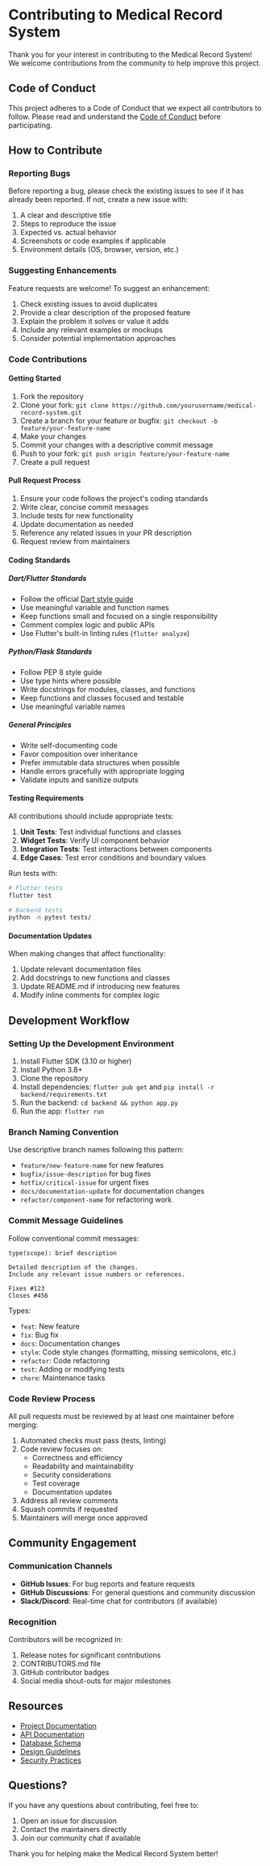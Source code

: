 # Contributing to Medical Record System

Thank you for your interest in contributing to the Medical Record System! We welcome contributions from the community to help improve this project.

## Code of Conduct

This project adheres to a Code of Conduct that we expect all contributors to follow. Please read and understand the [Code of Conduct](CODE_OF_CONDUCT.md) before participating.

## How to Contribute

### Reporting Bugs

Before reporting a bug, please check the existing issues to see if it has already been reported. If not, create a new issue with:

1. A clear and descriptive title
2. Steps to reproduce the issue
3. Expected vs. actual behavior
4. Screenshots or code examples if applicable
5. Environment details (OS, browser, version, etc.)

### Suggesting Enhancements

Feature requests are welcome! To suggest an enhancement:

1. Check existing issues to avoid duplicates
2. Provide a clear description of the proposed feature
3. Explain the problem it solves or value it adds
4. Include any relevant examples or mockups
5. Consider potential implementation approaches

### Code Contributions

#### Getting Started

1. Fork the repository
2. Clone your fork: `git clone https://github.com/yourusername/medical-record-system.git`
3. Create a branch for your feature or bugfix: `git checkout -b feature/your-feature-name`
4. Make your changes
5. Commit your changes with a descriptive commit message
6. Push to your fork: `git push origin feature/your-feature-name`
7. Create a pull request

#### Pull Request Process

1. Ensure your code follows the project's coding standards
2. Write clear, concise commit messages
3. Include tests for new functionality
4. Update documentation as needed
5. Reference any related issues in your PR description
6. Request review from maintainers

#### Coding Standards

##### Dart/Flutter Standards
- Follow the official [Dart style guide](https://dart.dev/guides/language/effective-dart)
- Use meaningful variable and function names
- Keep functions small and focused on a single responsibility
- Comment complex logic and public APIs
- Use Flutter's built-in linting rules (`flutter analyze`)

##### Python/Flask Standards
- Follow PEP 8 style guide
- Use type hints where possible
- Write docstrings for modules, classes, and functions
- Keep functions and classes focused and testable
- Use meaningful variable names

##### General Principles
- Write self-documenting code
- Favor composition over inheritance
- Prefer immutable data structures when possible
- Handle errors gracefully with appropriate logging
- Validate inputs and sanitize outputs

#### Testing Requirements

All contributions should include appropriate tests:

1. **Unit Tests**: Test individual functions and classes
2. **Widget Tests**: Verify UI component behavior
3. **Integration Tests**: Test interactions between components
4. **Edge Cases**: Test error conditions and boundary values

Run tests with:
```bash
# Flutter tests
flutter test

# Backend tests
python -m pytest tests/
```

#### Documentation Updates

When making changes that affect functionality:

1. Update relevant documentation files
2. Add docstrings to new functions and classes
3. Update README.md if introducing new features
4. Modify inline comments for complex logic

## Development Workflow

### Setting Up the Development Environment

1. Install Flutter SDK (3.10 or higher)
2. Install Python 3.8+
3. Clone the repository
4. Install dependencies: `flutter pub get` and `pip install -r backend/requirements.txt`
5. Run the backend: `cd backend && python app.py`
6. Run the app: `flutter run`

### Branch Naming Convention

Use descriptive branch names following this pattern:
- `feature/new-feature-name` for new features
- `bugfix/issue-description` for bug fixes
- `hotfix/critical-issue` for urgent fixes
- `docs/documentation-update` for documentation changes
- `refactor/component-name` for refactoring work

### Commit Message Guidelines

Follow conventional commit messages:
```
type(scope): brief description

Detailed description of the changes.
Include any relevant issue numbers or references.

Fixes #123
Closes #456
```

Types:
- `feat`: New feature
- `fix`: Bug fix
- `docs`: Documentation changes
- `style`: Code style changes (formatting, missing semicolons, etc.)
- `refactor`: Code refactoring
- `test`: Adding or modifying tests
- `chore`: Maintenance tasks

### Code Review Process

All pull requests must be reviewed by at least one maintainer before merging:

1. Automated checks must pass (tests, linting)
2. Code review focuses on:
   - Correctness and efficiency
   - Readability and maintainability
   - Security considerations
   - Test coverage
   - Documentation updates
3. Address all review comments
4. Squash commits if requested
5. Maintainers will merge once approved

## Community Engagement

### Communication Channels

- **GitHub Issues**: For bug reports and feature requests
- **GitHub Discussions**: For general questions and community discussion
- **Slack/Discord**: Real-time chat for contributors (if available)

### Recognition

Contributors will be recognized in:

1. Release notes for significant contributions
2. CONTRIBUTORS.md file
3. GitHub contributor badges
4. Social media shout-outs for major milestones

## Resources

- [Project Documentation](docs/PROJECT_DOCUMENTATION.md)
- [API Documentation](docs/API.md)
- [Database Schema](docs/DATABASE_SCHEMA.md)
- [Design Guidelines](docs/DESIGN_GUIDELINES.md)
- [Security Practices](docs/SECURITY.md)

## Questions?

If you have any questions about contributing, feel free to:

1. Open an issue for discussion
2. Contact the maintainers directly
3. Join our community chat if available

Thank you for helping make the Medical Record System better!